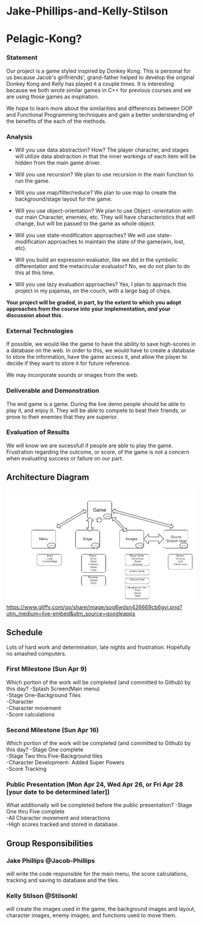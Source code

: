 # Jake-Phillips-and-Kelly-Stilson

# Pelagic-Kong?

### Statement
Our project is a game styled inspired by Donkey Kong. 
This is personal for us because Jacob's girlfriends', grand-father helped to develop the original Donkey Kong 
and Kelly has played it a couple times.
It is interesting because we both wrote similar games in C++ for previous courses and we are using those games as inspiration.

We hope to learn more about the similarities and differences between OOP and Functional Programming techniques and gain a better
understanding of the benefits of the each of the methods.

### Analysis
- Will you use data abstraction? How?
The player character, and stages will utilize data abstraction in that the inner workings of each item will be hidden from the main game driver. 
- Will you use recursion? 
We plan to use recursion in the main function to run the game. 
- Will you use map/filter/reduce?
We plan to use map to create the background/stage layout for the game.
- Will you use object-orientation? 
We plan to use Object -orientation with our main Character, enemies, etc. They will have characteristics that will change, but will be 
passed to the game as whole object. 

- Will you use state-modification approaches? 
We will use state-modification approaches to maintain the state of the game(win, lost, etc).
- Will you build an expression evaluator, like we did in the symbolic differentatior and the metacircular evaluator?
No, we do not plan to do this at this time.
- Will you use lazy evaluation approaches?
Yes, I plan to approach this project in my pajamas, on the couch, with a large bag of chips.


**Your project will be graded, in part, by the extent to which you adopt approaches from the course into your implementation, _and_ your discussion about this.**

### External Technologies
If possible, we would like the game to have the ability to save high-scores in a database on the web.
In order to this, we would have to create a database to store the information, have the game access it, and allow the player
to decide if they want to store it for future reference.

We may incorporate sounds or images from the web.

### Deliverable and Demonstration
The end game is a game.
During the live demo people should be able to play it, and enjoy it. They will be able to compete to beat their friends, or prove 
to their enemies that they are superior.

### Evaluation of Results
We will know we are sucessfull if people are able to play the game.
Frustration regarding the outcome, or score, of the game is not a concern when evaluating success or failure on our part.

## Architecture Diagram
![Diagram](/arch.png?raw=true "Diagram")
https://www.gliffy.com/go/share/image/sog6wdsn426669cb6gvi.png?utm_medium=live-embed&utm_source=googleapps 

## Schedule
Lots of hard work and determination, late nights and frustration. Hopefully no smashed computers.

### First Milestone (Sun Apr 9)
Which portion of the work will be completed (and committed to Github) by this day? 
-Splash Screen(Main menu)  
-Stage One-Background Tiles  
-Character  
-Character movement  
-Score calculations  

### Second Milestone (Sun Apr 16)
Which portion of the work will be completed (and committed to Github) by this day? 
-Stage One complete  
-Stage Two thru Five-Background tiles  
-Character Development- Added Super Powers  
-Score Tracking  

### Public Presentation (Mon Apr 24, Wed Apr 26, or Fri Apr 28 [your date to be determined later])
What additionally will be completed before the public presentation?
-Stage One thru Five complete  
-All Character movement and interactions  
-High scores tracked and stored in database.  


## Group Responsibilities

### Jake Phillips @Jacob-Phillips
will write the code responsible for the main menu, the score calculations, tracking and saving to database and the tiles.

### Kelly Stilson @Stilsonkl
will create the images used in the game, the background images and layout, character images, enemy images, and functions used to move them.  

